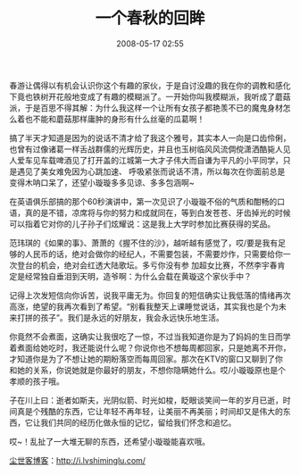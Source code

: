 ﻿---
layout: post
title: 一个春秋的回眸
date: 2008-05-17 02:55
tags: [2006, 生命痕迹]
---
春游让偶得以有机会认识你这个有趣的家伙，于是自讨没趣的我在你的调教和感化下竟也铁树开花般地变成了有趣的模糊派了。一开始你叫我模糊派，我听成了蘑菇派，于是百思不得其解：为什么我这样一个让所有女孩子都艳羡不已的魔鬼身材怎么着也不能和蘑菇那样庸肿的身形有什么丝毫的瓜葛啊！

搞了半天才知道是因为的说话不清才给了我这个雅号，其实本人一向是口齿伶俐，也曾有过像诸葛一样舌战群儒的光辉历史，并且也玉树临风风流倜傥潇洒酷毙人见人爱车见车载啤酒见了打开盖的江城第一大才子伟大而自谦为平凡的小平同学，只是遇见了美女难免因为心跳加速、 呼吸紧张而说话不清，所以每次在你面前总是变得木呐口呆了，还望小璇璇多多见谅、多多包涵啊~

在英语俱乐部搞的那个60秒演讲中，第一次见识了小璇璇不俗的气质和酣畅的口语，真的是不错，凉席将与你的努力和成就同在，等到白发苍苍、牙齿掉光的时候可以指着它对你的儿子孙子们炫耀说：这是我上大学时参加比赛获得的奖品。

范玮琪的《如果的事》、萧萧的《握不住的沙》，越听越有感觉了，哎/要是我有足够的人民币的话，绝对会做你的经纪人，不需要包装，不需要炒作，只需要给你一次登台的机会，绝对会红透大陆歌坛。多亏你没有参 加超女比赛，不然李宇春肯定是经常独自垂泪到天明，造爷啊：为什么会载在黄璇这个家伙手中？

记得上次发短信向你诉苦，说我平庸无为。你回复的短信确实让我低落的情绪再次高涨，绝望的我再次看到了希望。“别看我整天上课睡觉说话，其实我也是个为未来打拼的孩子”。我们是永远的好朋友，我会永远快乐地生活。

你竟然不会煮面，这确实让我很吃了一惊，不过当我知道你是为了妈妈的生日而学着煮面给她吃时，我还能说什么呢？你说你也不想每周都回家，只是她离不开你，才知道你是为了不想让她的期盼落空而每周回家。那次在KTV的窗口又聊到了你和她的关系，你说她就是你最好的朋友，不想你隐瞒她什么。哎/小璇璇原也是个孝顺的孩子哦。

子在川上曰：逝者如斯夫，光阴似箭、时光如梭，眨眼谈笑间一年的岁月已逝，时间真是个残酷的东西，它让年轻不再年轻，让美丽不再美丽；时间却又是伟大的东西，它让我们共同的经历化做永恒的记忆，留给我们怀念和追忆。

哎~！乱扯了一大堆无聊的东西，还希望小璇璇能喜欢哦。

<a href="http://i.lvshiminglu.com/">尘世客博客</a>：<a href="http://i.lvshiminglu.com/">http://i.lvshiminglu.com/</a>


